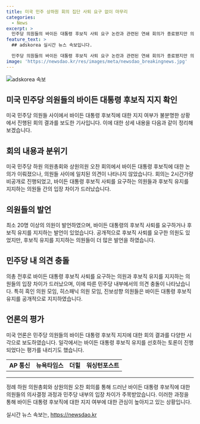 ```yaml
---
title: 미국 민주 상하원 회의 집단 사퇴 요구 없이 마무리
categories:
  - News
excerpt: >
  민주당 의원들의 바이든 대통령 후보직 사퇴 요구 논란과 관련된 연쇄 회의가 종료됐지만 의원들 사이에 합의는 이뤄지지 않았음. 의총에서는 바이든 대통령의 후보직 사퇴를 요구하는 발언들이 있었으나, 공개 회의 결과로는 바이든 대통령을 계속 지지하는 의사가 더 많았음. 바이든 대통령은 민주당 내 홍을 해소하기 위해 소속 의원들과 접촉하며 단결을 촉구했음. 뉴욕타임스와 더힐은 의원들이 바이든 대통령을 밀어내는 것을 원치 않는다고 보도함.
feature_text: >
  ## adskorea 실시간 뉴스 속보입니다.

  민주당 의원들의 바이든 대통령 후보직 사퇴 요구 논란과 관련된 연쇄 회의가 종료됐지만 의원들 사이에 합의는 이뤄지지 않았음. 의총에서는 바이든 대통령의 후보직 사퇴를 요구하는 발언들이 있었으나, 공개 회의 결과로는 바이든 대통령을 계속 지지하는 의사가 더 많았음. 바이든 대통령은 민주당 내 홍을 해소하기 위해 소속 의원들과 접촉하며 단결을 촉구했음. 뉴욕타임스와 더힐은 의원들이 바이든 대통령을 밀어내는 것을 원치 않는다고 보도함.
image: 'https://newsdao.kr/res/images/meta/newsdao_breakingnews.jpg'
---
```


<p><img src="https://newsdao.kr/res/images/meta/newsdao_breakingnews.jpg" alt="adskorea 속보" /></p>

<h2 data-ke-size="size26">미국 민주당 의원들의 바이든 대통령 후보직 지지 확인</h2>

<p>미국 민주당 의원들 사이에서 바이든 대통령 후보직에 대한 지지 여부가 불분명한 상황에서 진행된 회의 결과를 보도한 기사입니다. 이에 대한 상세 내용을 다음과 같이 정리해보겠습니다.</p>

<h2 data-ke-size="size24">회의 내용과 분위기</h2>

<p data-ke-size="size16">미국 민주당 하원 의원총회와 상원의원 오찬 회의에서 바이든 대통령 후보직에 대한 논의가 이뤄졌으나, 의원들 사이에 일치된 의견이 나타나지 않았습니다. 회의는 2시간가량 비공개로 진행되었고, 바이든 대통령 후보직 사퇴를 요구하는 의원들과 후보직 유지를 지지하는 의원들 간의 입장 차이가 드러났습니다.</p>

<h2 data-ke-size="size24">의원들의 발언</h2>

<p data-ke-size="size16">최소 20명 이상의 의원이 발언하였으며, 바이든 대통령의 후보직 사퇴를 요구하거나 후보직 유지를 지지하는 발언이 있었습니다. 공개적으로 후보직 사퇴를 요구한 의원도 있었지만, 후보직 유지를 지지하는 의원들이 더 많은 발언을 하였습니다.</p>

<h2 data-ke-size="size24">민주당 내 의견 충돌</h2>

<p data-ke-size="size16">의총 전후로 바이든 대통령 후보직 사퇴를 요구하는 의원과 후보직 유지를 지지하는 의원들의 입장 차이가 드러났으며, 이에 따른 민주당 내부에서의 의견 충돌이 나타났습니다. 특히 흑인 의원 모임, 히스패닉 의원 모임, 진보성향 의원들은 바이든 대통령 후보직 유지를 공개적으로 지지하였습니다.</p>

<h2 data-ke-size="size24">언론의 평가</h2>

<p data-ke-size="size16">미국 언론은 민주당 의원들의 바이든 대통령 후보직 지지에 대한 회의 결과를 다양한 시각으로 보도하였습니다. 일각에서는 바이든 대통령 후보직 유지를 선호하는 토론이 진행되었다는 평가를 내리기도 했습니다.</p>

<table>
    <tr>
        <td style="text-align: center; height: 17px;"><b>AP 통신</b></td>
        <td style="text-align: center; height: 17px;"><b>뉴욕타임스</b></td>
        <td style="text-align: center; height: 17px;"><b>더힐</b></td>
        <td style="text-align: center; height: 17px;"><b>워싱턴포스트</b></td>
    </tr>
</table>

<hr data-ke-size="size24">

<p data-ke-size="size16">정례 하원 의원총회와 상원의원 오찬 회의를 통해 드러난 바이든 대통령 후보직에 대한 의원들의 의사결정 과정과 민주당 내부의 입장 차이가 주목받았습니다. 이러한 과정을 통해 바이든 대통령 후보직에 대한 지지 여부에 대한 관심이 높아지고 있는 상황입니다.</p>
실시간 뉴스 속보는, <a href="https://newsdao.kr" rel="dofollow">https://newsdao.kr</a>


